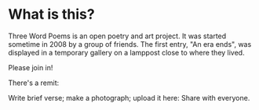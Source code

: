 # What is this?

Three Word Poems is an open poetry and art project. It was started sometime in 2008 by a group of friends. The first entry, "An era ends", was displayed in a temporary gallery on a lamppost close to where they lived.

Please join in!

There's a remit:

Write brief verse;
make a photograph;
upload it here:
Share with everyone.